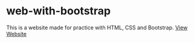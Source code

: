 # web-with-bootstrap
This is a website made for practice with HTML, CSS and Bootstrap.
[View Website](https://ramankarki.github.io/webWithBootstrap/)
